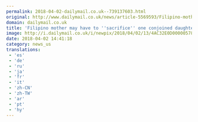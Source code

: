 ```yaml
---
permalink: 2018-04-02-dailymail.co.uk--739137603.html
original: http://www.dailymail.co.uk/news/article-5569593/Filipino-mother-faces-having-sacrifice-one-conjoined-daughter-save-other.html?ITO=1490&ns_mchannel=rss&ns_campaign=1490
domain: dailymail.co.uk
title: 'Filipino mother may have to ''sacrifice'' one conjoined daughter'
image: http://i.dailymail.co.uk/i/newpix/2018/04/02/13/4AC32E0D00000578-0-image-a-21_1522672305398.jpg
date: 2018-04-02 14:41:18
category: news_us
translations: 
 - 'es'
 - 'de'
 - 'ru'
 - 'ja'
 - 'fr'
 - 'it'
 - 'zh-CN'
 - 'zh-TW'
 - 'ar'
 - 'pt'
 - 'hy'
---
```



